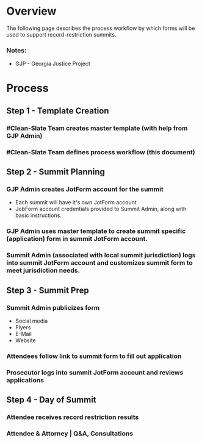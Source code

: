 # Overview
The following page describes the process workflow by which forms will be used to support record-restriction summits.

### Notes:
* GJP - Georgia Justice Project

# Process


## Step 1 - Template Creation

### #Clean-Slate Team creates master template (with help from GJP Admin)

### #Clean-Slate Team defines process workflow (this document)


## Step 2 - Summit Planning

### GJP Admin creates JotForm account for the summit
  - Each summit will have it's own JotForm account
  - JobForm account credentials provided to Summit Admin, along with basic instructions.

### GJP Admin uses master template to create summit specific (application) form in summit JotForm account.

### Summit Admin (associated with local summit jurisdiction) logs into summit JotForm account and customizes summit form to meet jurisdiction needs.


## Step 3 - Summit Prep

### Summit Admin publicizes form 
  - Social media
  - Flyers
  - E-Mail
  - Website

### Attendees follow link to summit form to fill out application

### Prosecutor logs into summit JotForm account and reviews applications


## Step 4 - Day of Summit

### Attendee receives record restriction results

### Attendee & Attorney | Q&A, Consultations
